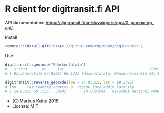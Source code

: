 R client for digitransit.fi API
==========================================

API documentation: https://digitransit.fi/en/developers/apis/2-geocoding-api/


Install

```r
remotes::install_git("https://github.com/ropengov/digitransit")
```

Use

```r
digitransit::geocode("Eduskuntatalo")
#   string      lon     lat                                       label
# 1 Eduskuntatalo 24.93315 60.1725 Eduskuntatalo, Mannerheimintie 30, Helsinki
```


```r
digitransit::reverse_geocode(lon = 24.93315, lat = 60.1725)
# lon     lat country country_a  region localadmin locality                        label
# 1 24.93315 60.1725   Suomi       FIN Uusimaa   Helsinki Helsinki Mannerheimintie 30, Helsinki

```

- (C) Markus Kainu 2018
- License: MIT

